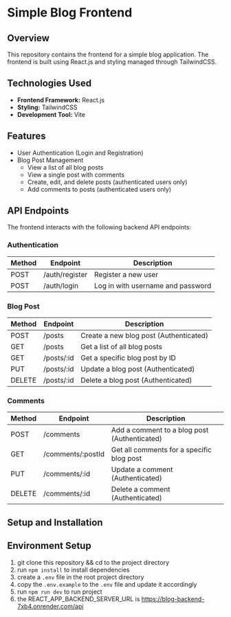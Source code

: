# Simple Blog Frontend

## Overview
This repository contains the frontend for a simple blog application. The frontend is built using React.js and styling managed through TailwindCSS.

## Technologies Used
- **Frontend Framework:** React.js
- **Styling:** TailwindCSS
- **Development Tool:** Vite

## Features
- User Authentication (Login and Registration)
- Blog Post Management
  - View a list of all blog posts
  - View a single post with comments
  - Create, edit, and delete posts (authenticated users only)
  - Add comments to posts (authenticated users only)
  

## API Endpoints
The frontend interacts with the following backend API endpoints:

### Authentication
| Method | Endpoint        | Description                    |
|--------|-----------------|--------------------------------|
| POST   | /auth/register  | Register a new user            |
| POST   | /auth/login     | Log in with username and password |

### Blog Post
| Method | Endpoint       | Description                             |
|--------|----------------|-----------------------------------------|
| POST   | /posts          | Create a new blog post (Authenticated)  |
| GET    | /posts          | Get a list of all blog posts            |
| GET    | /posts/:id      | Get a specific blog post by ID           |
| PUT    | /posts/:id      | Update a blog post (Authenticated)      |
| DELETE | /posts/:id      | Delete a blog post (Authenticated)      |

### Comments
| Method | Endpoint          | Description                                |
|--------|-------------------|--------------------------------------------|
| POST   | /comments         | Add a comment to a blog post (Authenticated) |
| GET    | /comments/:postId  | Get all comments for a specific blog post  |
| PUT    | /comments/:id      | Update a comment (Authenticated)          |
| DELETE | /comments/:id      | Delete a comment (Authenticated)          |

## Setup and Installation

## Environment Setup
1. git clone this repository && cd to the project directory
2. run `npm install` to install dependencies
3. create a `.env` file in the root project directory
4. copy the `.env.example` to the `.env` file and update it accordingly
5. run `npm run dev` to run project
6. the REACT_APP_BACKEND_SERVER_URL is https://blog-backend-7xb4.onrender.com/api